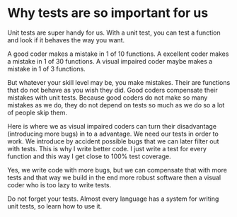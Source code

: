 # Why tests are so important for us

Unit tests are super handy for us.
With a unit test, you can test a function and look if it behaves the way you want.

A good coder makes a mistake in 1 of 10 functions.
A excellent coder makes a mistake in 1 of 30 functions.
A visual impaired coder maybe makes a mistake in 1 of 3 functions.

But whatever your skill level may be, you make mistakes. Their are functions that do not behave as you wish they did.
Good coders compensate their mistakes with unit tests. 
Because good coders do not make so many mistakes as we do, they do not depend on tests so much as we do so a lot of people skip them.

Here is where we as visual impaired coders can turn their disadvantage (introducing more bugs) in to a advantage.
We need our tests in order to work. 
We introduce by accident possible bugs that we can later filter out with tests.
This is why I write better code. I just write a test for every function and this way I get close to 100% test coverage.

Yes, we write code with more bugs, but we can compensate that with more tests and that way we build in the end more robust software then a visual coder who is too lazy to write tests.

Do not forget your tests. Almost every language has a system for writing unit tests, so learn how to use it.


